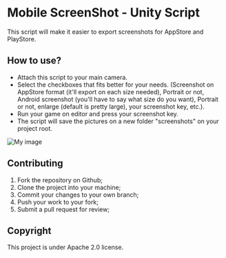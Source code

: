 Mobile ScreenShot - Unity Script
===================

This script will make it easier to export screenshots for AppStore and PlayStore.


How to use?
-------------

* Attach this script to your main camera.
* Select the checkboxes that fits better for your needs. (Screenshot on AppStore format (it'll export on each size needed), Portrait or not, Android screenshot (you'll have to say what size do you want), Portrait or not, enlarge (default is pretty large), your screenshot key, etc.).
* Run your game on editor and press your screenshot key.
* The script will save the pictures on a new folder "screenshots" on your project root.

![My image](http://i.imgur.com/RfJT5JP.png)


Contributing
-------------

1. Fork the repository on Github;
2. Clone the project into your machine;
3. Commit your changes to your own branch;
4. Push your work to your fork;
5. Submit a pull request for review;


Copyright
-------------

This project is under Apache 2.0 license.
